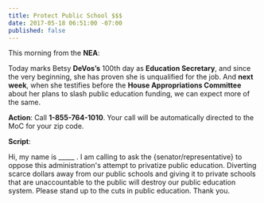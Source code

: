 ```yaml
---
title: Protect Public School $$$
date: 2017-05-18 06:51:00 -07:00
published: false
---
```


This morning from the **NEA**:

Today marks Betsy **DeVos’s** 100th day as **Education Secretary**, and since the very beginning, she has proven she is unqualified for the job. And **next week**, when she testifies before the **House Appropriations Committee** about her plans to slash public education funding, we can expect more of the same.

**Action**:  Call **1-855-764-1010**. Your call will be automatically directed to the MoC for your zip code.  

**Script**:  

Hi, my name is _____ . I am calling to ask the {senator/representative} to oppose this administration's attempt to privatize public education.  Diverting scarce dollars away from our public schools and giving it to private schools that are unaccountable to the public will destroy our public education system.  Please stand up to the cuts in public education. Thank you.